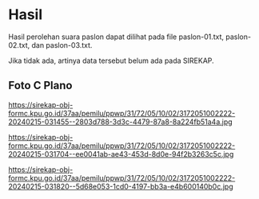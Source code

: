 # Hasil

Hasil perolehan suara paslon dapat dilihat pada file paslon-01.txt, paslon-02.txt, dan paslon-03.txt.

Jika tidak ada, artinya data tersebut belum ada pada SIREKAP.

## Foto C Plano

https://sirekap-obj-formc.kpu.go.id/37aa/pemilu/ppwp/31/72/05/10/02/3172051002222-20240215-031455--2803d788-3d3c-4479-87a8-8a224fb51a4a.jpg

https://sirekap-obj-formc.kpu.go.id/37aa/pemilu/ppwp/31/72/05/10/02/3172051002222-20240215-031704--ee0041ab-ae43-453d-8d0e-94f2b3263c5c.jpg

https://sirekap-obj-formc.kpu.go.id/37aa/pemilu/ppwp/31/72/05/10/02/3172051002222-20240215-031820--5d68e053-1cd0-4197-bb3a-e4b600140b0c.jpg
